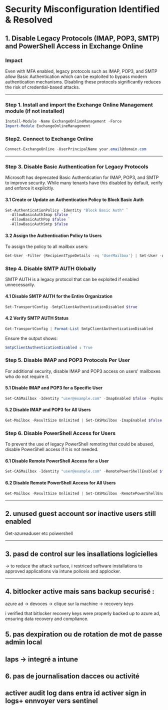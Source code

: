 # Security Misconfiguration Identified & Resolved

## 1. Disable Legacy Protocols (IMAP, POP3, SMTP) and PowerShell Access in Exchange Online

### Impact
Even with MFA enabled, legacy protocols such as IMAP, POP3, and SMTP allow Basic Authentication which can be exploited to bypass modern authentication mechanisms. Disabling these protocols significantly reduces the risk of credential-based attacks.

---

### Step 1. Install and import the Exchange Online Management module (if not installed)

```powershell
Install-Module -Name ExchangeOnlineManagement -Force
Import-Module ExchangeOnlineManagement
```


### Step2. Connect to Exchange Online

```powershell
Connect-ExchangeOnline -UserPrincipalName your.email@domain.com
```
---

### Step 3. Disable Basic Authentication for Legacy Protocols

Microsoft has deprecated Basic Authentication for IMAP, POP3, and SMTP to improve security. While many tenants have this disabled by default, verify and enforce it explicitly.

#### 3.1 Create or Update an Authentication Policy to Block Basic Auth

```powershell
Set-AuthenticationPolicy -Identity "Block Basic Auth" `
  -AllowBasicAuthImap $false `
  -AllowBasicAuthPop $false `
  -AllowBasicAuthSmtp $false
```
#### 3.2 Assign the Authentication Policy to Users

To assign the policy to all mailbox users:
```powershell
Get-User -Filter {RecipientTypeDetails -eq 'UserMailbox'} | Set-User -AuthenticationPolicy "Block Basic Auth"
```

### Step 4. Disable SMTP AUTH Globally
SMTP AUTH is a legacy protocol that can be exploited if enabled unnecessarily.

#### 4.1 Disable SMTP AUTH for the Entire Organization
```powershell
Set-TransportConfig -SmtpClientAuthenticationDisabled $true
```
#### 4.2 Verify SMTP AUTH Status
```powershell
Get-TransportConfig | Format-List SmtpClientAuthenticationDisabled
```
Ensure the output shows:
```yaml
SmtpClientAuthenticationDisabled : True
```
### Step 5. Disable IMAP and POP3 Protocols Per User
For additional security, disable IMAP and POP3 access on users' mailboxes who do not require it.

#### 5.1 Disable IMAP and POP3 for a Specific User

```powershell
Set-CASMailbox -Identity "user@example.com" -ImapEnabled $false -PopEnabled $false
```

#### 5.2 Disable IMAP and POP3 for All Users

```powershell
Get-Mailbox -ResultSize Unlimited | Set-CASMailbox -ImapEnabled $false -PopEnabled $false
```

### Step 6. Disable PowerShell Access for Users
To prevent the use of legacy PowerShell remoting that could be abused, disable PowerShell access if it is not needed.

#### 6.1 Disable Remote PowerShell Access for a User
```powershell
Set-CASMailbox -Identity "user@example.com" -RemotePowerShellEnabled $false
```

#### 6.2 Disable Remote PowerShell Access for All Users
```powershell
Get-Mailbox -ResultSize Unlimited | Set-CASMailbox -RemotePowerShellEnabled $false
```











---

## 2. unused guest account sor inactive users still enabled 

Get-azureaduser etc poiwershell

---

## 3. pasd de control sur les insallations logicielles

-> to reduce the attack surface, i restriced software installations to approved applications via intune policeis and applocker.

----

## 4. bitlocker active mais sans backup securisé :

   azure ad -> devoces -> clique sur la machine -> recovery keys

   i verified that bitlocker recovery keys were properly backed up to azure ad, ensuring data recovery and compliance.

## 5. pas dexpiration ou de rotation de mot de passe admin local

   laps -> integré a intune
---

## 6. pas de journalisation dacces ou activité

   activer audit log dans entra id
   activer sign in logs+ ennvoyer vers sentinel
---
